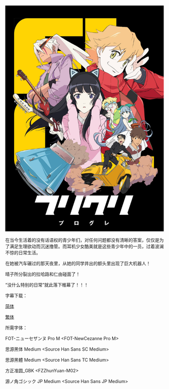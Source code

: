 ![](key_visual.jpg)

在当今生活着的没有话语权的青少年们，对任何问题都没有清晰的答案，仅仅是为了满足生理欲动而沉迷撸管。而耳机少女酷美就是这些青少年中的一员，过着波澜不惊的日常生活。

在她被汽车碾过的那天夜里，从她的同学井出的额头里出现了巨大机器人！

晴子所分裂出的拉哈路和仁由碰面了！

“没什么特别的日常”就此落下帷幕了！！！



字幕下载：

[简体](https://github.com/tastysugar/SweetSub/raw/master/FLCL%20Progressive/%5BSweetSub%5D%20FLCL%20Progressive.chs.ass)

[繁体](https://github.com/tastysugar/SweetSub/raw/master/FLCL%20Progressive/%5BSweetSub%5D%20FLCL%20Progressive.cht.ass)



所需字体：

FOT-ニューセザンヌ Pro M \<FOT-NewCezanne Pro M>

思源黑体 Medium \<Source Han Sans SC Medium>

思源黑體 Medium \<Source Han Sans TC Medium>

方正准圆\_GBK \<FZZhunYuan-M02> 

源ノ角ゴシック JP Medium \<Source Han Sans JP Medium> 